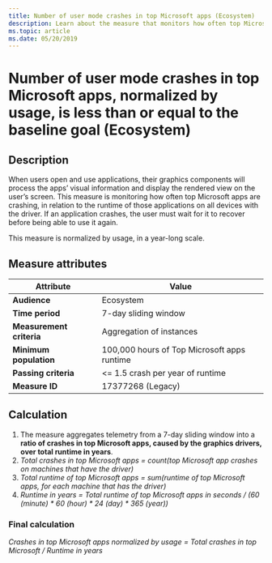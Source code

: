 ```yaml
---
title: Number of user mode crashes in top Microsoft apps (Ecosystem)
description: Learn about the measure that monitors how often top Microsoft apps crash, in relation to the runtime of the apps on all devices with the driver.
ms.topic: article
ms.date: 05/20/2019
---
```


# Number of user mode crashes in top Microsoft apps, normalized by usage, is less than or equal to the baseline goal (Ecosystem)

## Description

When users open and use applications, their graphics components will process the apps’ visual information and display the rendered view on the user’s screen. This measure is monitoring how often top Microsoft apps are crashing, in relation to the runtime of those applications on all devices with the driver. If an application crashes, the user must wait for it to recover before being able to use it again.

This measure is normalized by usage, in a year-long scale.

## Measure attributes

|Attribute|Value|
|----|----|
|**Audience**|Ecosystem|
|**Time period**|7-day sliding window|
|**Measurement criteria**|Aggregation of instances|
|**Minimum population**|100,000 hours of Top Microsoft apps runtime|
|**Passing criteria**|<= 1.5 crash per year of runtime|
|**Measure ID**|17377268 (Legacy)|

## Calculation

1. The measure aggregates telemetry from a 7-day sliding window into a **ratio of crashes in top Microsoft apps, caused by the graphics drivers, over total runtime in years**.
2. *Total crashes in top Microsoft apps = count(top Microsoft app crashes on machines that have the driver)*
3. *Total runtime of top Microsoft apps = sum(runtime of top Microsoft apps, for each machine that has the driver)*
4. *Runtime in years = Total runtime of top Microsoft apps in seconds  / (60 (minute) \* 60 (hour) \* 24 (day) \* 365 (year))*

### Final calculation

*Crashes in top Microsoft apps normalized by usage = Total crashes in top Microsoft / Runtime in years*
